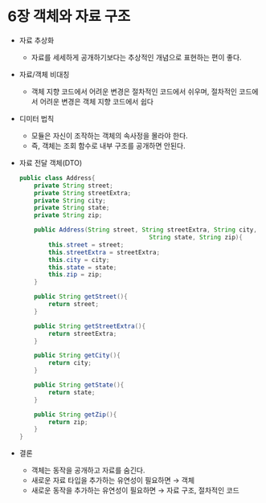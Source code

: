 # 6장 객체와 자료 구조

- 자료 추상화
    - 자료를 세세하게 공개하기보다는 추상적인 개념으로 표현하는 편이 좋다.
- 자료/객체 비대칭
    - 객체 지향 코드에서 어려운 변경은 절차적인 코드에서 쉬우며, 절차적인 코드에서 어려운 변경은 객체 지향 코드에서 쉽다
- 디미터 법칙
    - 모듈은 자신이 조작하는 객체의 속사정을 몰라야 한다.
    - 즉, 객체는 조회 함수로 내부 구조를 공개하면 안된다.
- 자료 전달 객체(DTO)
    
    ```java
    public class Address{
    	private String street;
    	private String streetExtra;
    	private String city;
    	private String state;
    	private String zip;
    
    	public Address(String street, String streetExtra, String city,
    									String state, String zip){
    		this.street = street;
    		this.streetExtra = streetExtra;
    		this.city = city;
    		this.state = state;
    		this.zip = zip;
    	}
    
    	public String getStreet(){
    		return street;
    	}
    
    	public String getStreetExtra(){
    		return streetExtra;
    	}
    
    	public String getCity(){
    		return city;
    	}
    
    	public String getState(){
    		return state;
    	}
    
    	public String getZip(){
    		return zip;
    	}
    }
    ```
    
- 결론
    - 객체는 동작을 공개하고 자료를 숨긴다.
    - 새로운 자료 타입을 추가하는 유연성이 필요하면 → 객체
    - 새로운 동작을 추가하는 유연성이 필요하면 → 자료 구조, 절차적인 코드